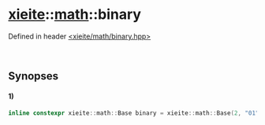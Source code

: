 # [xieite](../xieite.md)\:\:[math](../math.md)\:\:binary
Defined in header [<xieite/math/binary.hpp>](../../include/xieite/math/binary.hpp)

&nbsp;

## Synopses
#### 1)
```cpp
inline constexpr xieite::math::Base binary = xieite::math::Base(2, "01", '-');
```
